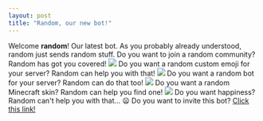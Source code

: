 ```yaml
---
layout: post
title: "Random, our new bot!"
---
```


Welcome **random**! Our latest bot.
As you probably already understood, random just sends random stuff.
Do you want to join a random community? Random has got you covered!
<img src="https://ur-mom.is-ne.at/YOwGzk.png">
Do you want a random custom emoji for your server? Random can help you with that!
<img src="https://ur-mom.is-ne.at/8bhEcm.png">
Do you want a random bot for your server? Random can do that too!
<img src="https://ur-mom.is-ne.at/GZzqcR.png">
Do you want a random Minecraft skin? Random can help you find one!
<img src="https://ur-mom.is-ne.at/gwN4vs.png">
Do you want happiness? Random can't help you with that... 😦
Do you want to invite this bot? [Click this link!](https://i.userd.xyz/random)

